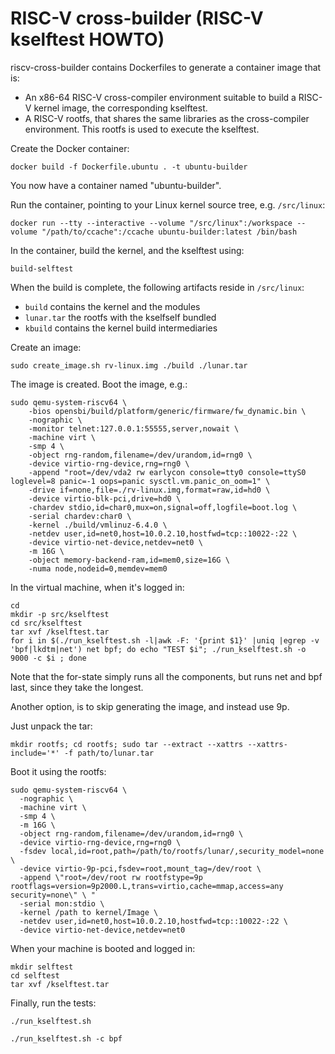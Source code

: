 <!--
SPDX-FileCopyrightText: 2023 Rivos Inc.

SPDX-License-Identifier: Apache-2.0
-->

# RISC-V cross-builder (RISC-V kselftest HOWTO)

riscv-cross-builder contains Dockerfiles to generate a container image
that is:

* An x86-64 RISC-V cross-compiler environment suitable to build a
  RISC-V kernel image, the corresponding kselftest.
* A RISC-V rootfs, that shares the same libraries as the
  cross-compiler environment. This rootfs is used to execute the
  kselftest.

Create the Docker container:
```
docker build -f Dockerfile.ubuntu . -t ubuntu-builder
```
You now have a container named "ubuntu-builder".

Run the container, pointing to your Linux kernel source tree,
e.g. `/src/linux`:
```
docker run --tty --interactive --volume "/src/linux":/workspace --volume "/path/to/ccache":/ccache ubuntu-builder:latest /bin/bash
```

In the container, build the kernel, and the kselftest using:
```
build-selftest
```

When the build is complete, the following artifacts reside in
`/src/linux`:
* `build` contains the kernel and the modules
* `lunar.tar` the rootfs with the kselfself bundled
* `kbuild` contains the kernel build intermediaries

Create an image:
```
sudo create_image.sh rv-linux.img ./build ./lunar.tar
```

The image is created. Boot the image, e.g.:
```
sudo qemu-system-riscv64 \
    -bios opensbi/build/platform/generic/firmware/fw_dynamic.bin \
    -nographic \
    -monitor telnet:127.0.0.1:55555,server,nowait \
    -machine virt \
    -smp 4 \
    -object rng-random,filename=/dev/urandom,id=rng0 \
    -device virtio-rng-device,rng=rng0 \
    -append "root=/dev/vda2 rw earlycon console=tty0 console=ttyS0 loglevel=8 panic=-1 oops=panic sysctl.vm.panic_on_oom=1" \
    -drive if=none,file=./rv-linux.img,format=raw,id=hd0 \
    -device virtio-blk-pci,drive=hd0 \
    -chardev stdio,id=char0,mux=on,signal=off,logfile=boot.log \
    -serial chardev:char0 \
    -kernel ./build/vmlinuz-6.4.0 \
    -netdev user,id=net0,host=10.0.2.10,hostfwd=tcp::10022-:22 \
    -device virtio-net-device,netdev=net0 \
    -m 16G \
    -object memory-backend-ram,id=mem0,size=16G \
    -numa node,nodeid=0,memdev=mem0
```

In the virtual machine, when it's logged in:
```
cd
mkdir -p src/kselftest
cd src/kselftest
tar xvf /kselftest.tar
for i in $(./run_kselftest.sh -l|awk -F: '{print $1}' |uniq |egrep -v 'bpf|lkdtm|net') net bpf; do echo "TEST $i"; ./run_kselftest.sh -o 9000 -c $i ; done
```

Note that the for-state simply runs all the components, but runs net
and bpf last, since they take the longest.

Another option, is to skip generating the image, and instead use 9p.

Just unpack the tar:
```
mkdir rootfs; cd rootfs; sudo tar --extract --xattrs --xattrs-include='*' -f path/to/lunar.tar
```

Boot it using the rootfs:
```
sudo qemu-system-riscv64 \
  -nographic \
  -machine virt \
  -smp 4 \
  -m 16G \
  -object rng-random,filename=/dev/urandom,id=rng0 \
  -device virtio-rng-device,rng=rng0 \
  -fsdev local,id=root,path=/path/to/rootfs/lunar/,security_model=none \
  -device virtio-9p-pci,fsdev=root,mount_tag=/dev/root \
  -append \"root=/dev/root rw rootfstype=9p rootflags=version=9p2000.L,trans=virtio,cache=mmap,access=any security=none\" \ "
  -serial mon:stdio \
  -kernel /path to kernel/Image \
  -netdev user,id=net0,host=10.0.2.10,hostfwd=tcp::10022-:22 \
  -device virtio-net-device,netdev=net0
```

When your machine is booted and logged in:
```
mkdir selftest
cd selftest
tar xvf /kselftest.tar
```

Finally, run the tests:
```
./run_kselftest.sh
```

```
./run_kselftest.sh -c bpf
```
